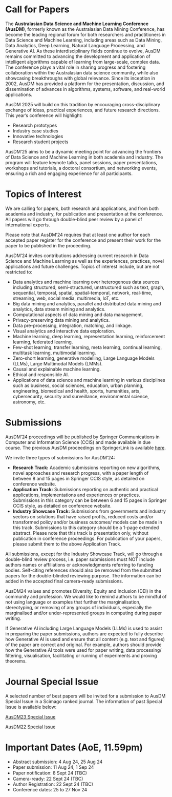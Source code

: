 # Call for Papers

The **Australasian Data Science and Machine Learning Conference (AusDM)**, formerly known as the Australasian Data Mining Conference, has become the leading regional forum for both researchers and practitioners in Data Science and Machine Learning, including areas such as Data Mining, Data Analytics, Deep Learning, Natural Language Processing, and Generative AI. As these interdisciplinary fields continue to evolve, AusDM remains committed to advancing the development and application of intelligent algorithms capable of learning from large-scale, complex data. The conference plays a vital role in sharing progress and fostering collaboration within the Australasian data science community, while also showcasing breakthroughs with global relevance. Since its inception in 2002, AusDM has provided a platform for the presentation, discussion, and dissemination of advances in algorithms, systems, software, and real-world applications. 

AusDM 2025 will build on this tradition by encouraging cross-disciplinary exchange of ideas, practical experiences, and future research directions. This year’s conference will highlight: 
- Research prototypes 
- Industry case studies 
- Innovative technologies 
- Research student projects 

AusDM’25 aims to be a dynamic meeting point for advancing the frontiers of Data Science and Machine Learning in both academia and industry. The program will feature keynote talks, panel sessions, paper presentations, workshops and tutorials, a doctoral consortium, and networking events, ensuring a rich and engaging experience for all participants. 


# Topics of Interest

We are calling for papers, both research and applications, and from both academia and industry, for publication and presentation at the conference. All papers will go through double-blind peer review by a panel of international experts.

Please note that AusDM’24 requires that at least one author for each accepted paper register for the conference and present their work for the paper to be published in the proceeding.

AusDM’24 invites contributions addressing current research in Data Science and Machine Learning as well as the experiences, practices, novel applications and future challenges. Topics of interest include, but are not restricted to:

- Data analytics and machine learning over heterogenous data sources including structured, semi-structured, unstructured such as text, graph, sequential, temporal, spatial, spatial-temporal, network, real-time, streaming, web, social media, multimedia, IoT, etc. 
- Big data mining and analytics, parallel and distributed data mining and analytics, data stream mining and analytics. 
- Computational aspects of data mining and data management. 
- Privacy-preserving data mining and analytics. 
- Data pre-processing, integration, matching, and linkage. 
- Visual analytics and interactive data exploration. 
- Machine learning, deep learning, representation learning, reinforcement learning, federated learning. 
- Few-shot learning, transfer learning, meta learning, continual learning, multitask learning, multimodal learning. 
- Zero-short learning, generative modelling, Large Language Models (LLMs), Large Multimodal Models (LMMs). 
- Causal and explainable machine learning. 
- Ethical and responsible AI. 
- Applications of data science and machine learning in various disciplines such as business, social sciences, education, urban planning, engineering, biomedical and health, sports, humanities, arts, cybersecurity, security and surveillance, environmental science, astronomy, etc. 

# Submissions


AusDM’24 proceedings will be published by Springer Communications in Computer and Information Science (CCIS) and made available in due course. The previous AusDM proceedings on SpringerLink is available [here](https://link.springer.com/conference/ausdm).

We invite three types of submissions for AusDM’24:

- **Research Track:** Academic submissions reporting on new algorithms, novel approaches and research progress, with a paper length of between 8 and 15 pages in Springer CCIS style, as detailed on conference website.
- **Application Track:** Submissions reporting on authentic and practical applications, implementations and experiences or practices. Submissions in this category can be between 6 and 15 pages in Springer CCIS style, as detailed on conference website.
- **Industry Showcase Track:** Submissions from governments and industry sectors on solutions that have raised profits, reduced costs and/or transformed policy and/or business outcomes/ models can be made in this track. Submissions to this category should be a 1-page extended abstract. Please note that this track is presentation only, without publication in conference proceedings. For publication of your papers, please submit them to the above Application Track.

All submissions, except for the Industry Showcase Track, will go through a double-blind review process, i.e. paper submissions must NOT include authors names or affiliations or acknowledgments referring to funding bodies. Self-citing references should also be removed from the submitted papers for the double-blinded reviewing purpose. The information can be added in the accepted final camera-ready submissions.

AusDM24 values and promotes Diversity, Equity and Inclusion (DEI) in the community and profession. We would like to remind authors to be mindful of not using language or examples that further the marginalisation, stereotyping, or removing of any groups of individuals, especially the marginalised and/or under-represented groups in computing during paper writing.

If Generative AI including Large Language Models (LLMs) is used to assist in preparing the paper submissions, authors are expected to fully describe how Generative AI is used and ensure that all content (e.g. text and figures) of the paper are correct and original. For example, authors should provide how the Generative AI tools were used for paper writing, data processing/ filtering, visualisation, facilitating or running of experiments and proving theorems.

# Journal Special Issue

A selected number of best papers will be invited for a submission to AusDM Special Issue in a Scimago ranked journal. The information of past Special Issue is available below: 

[AusDM23 Special Issue](https://link.springer.com/collections/feciibbfdd)

[AusDM22 Special Issue](https://link.springer.com/article/10.1007/s41019-024-00247-w) 



# Important Dates (AoE, 11.59pm)

- Abstract submission: 4 Aug 24, 25 Aug 24
- Paper submission: 11 Aug 24, 1 Sep 24
- Paper notiﬁcation: 8 Sept 24 (TBC)
- Camera-ready: 22 Sept 24 (TBC)
- Author Registration: 22 Sept 24 (TBC)
- Conference dates: 25 to 27 Nov 24
